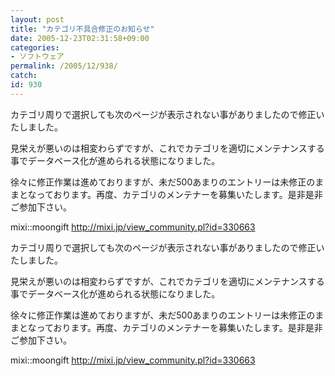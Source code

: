 ```yaml
---
layout: post
title: "カテゴリ不具合修正のお知らせ"
date: 2005-12-23T02:31:58+09:00
categories:
- ソフトウェア
permalink: /2005/12/938/
catch: 
id: 930
---
```

カテゴリ周りで選択しても次のページが表示されない事がありましたので修正いたしました。

見栄えが悪いのは相変わらずですが、これでカテゴリを適切にメンテナンスする事でデータベース化が進められる状態になりました。

徐々に修正作業は進めておりますが、未だ500あまりのエントリーは未修正のままとなっております。再度、カテゴリのメンテナーを募集いたします。是非是非ご参加下さい。

mixi::moongift
http://mixi.jp/view_community.pl?id=330663
<!--more-->
カテゴリ周りで選択しても次のページが表示されない事がありましたので修正いたしました。

見栄えが悪いのは相変わらずですが、これでカテゴリを適切にメンテナンスする事でデータベース化が進められる状態になりました。

徐々に修正作業は進めておりますが、未だ500あまりのエントリーは未修正のままとなっております。再度、カテゴリのメンテナーを募集いたします。是非是非ご参加下さい。

mixi::moongift
http://mixi.jp/view_community.pl?id=330663